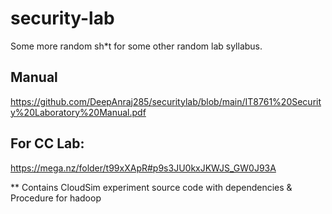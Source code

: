 # security-lab
Some more random sh*t for some other random lab syllabus.

## Manual
https://github.com/DeepAnraj285/securitylab/blob/main/IT8761%20Security%20Laboratory%20Manual.pdf

## For CC Lab:
https://mega.nz/folder/t99xXApR#p9s3JU0kxJKWJS_GW0J93A

** Contains CloudSim experiment source code with dependencies & Procedure for hadoop
